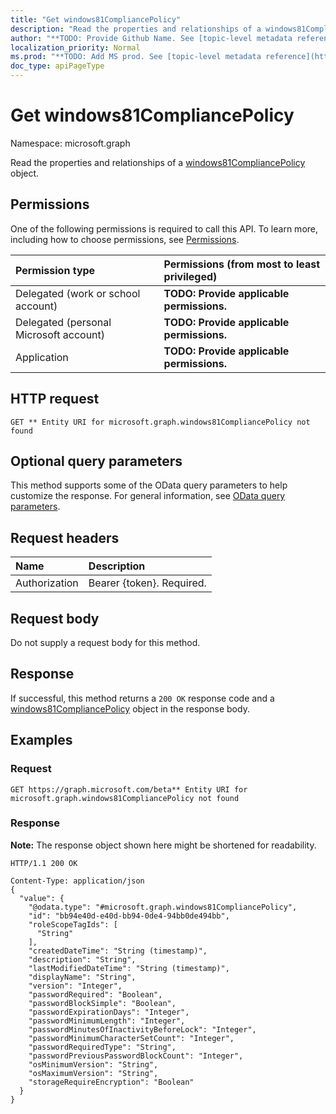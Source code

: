 ```yaml
---
title: "Get windows81CompliancePolicy"
description: "Read the properties and relationships of a windows81CompliancePolicy object."
author: "**TODO: Provide Github Name. See [topic-level metadata reference](https://msgo.azurewebsites.net/add/document/guidelines/metadata.html#topic-level-metadata)**"
localization_priority: Normal
ms.prod: "**TODO: Add MS prod. See [topic-level metadata reference](https://msgo.azurewebsites.net/add/document/guidelines/metadata.html#topic-level-metadata)**"
doc_type: apiPageType
---
```


# Get windows81CompliancePolicy
Namespace: microsoft.graph

Read the properties and relationships of a [windows81CompliancePolicy](../resources/windows81compliancepolicy.md) object.

## Permissions
One of the following permissions is required to call this API. To learn more, including how to choose permissions, see [Permissions](/graph/permissions-reference).

|Permission type|Permissions (from most to least privileged)|
|:---|:---|
|Delegated (work or school account)|**TODO: Provide applicable permissions.**|
|Delegated (personal Microsoft account)|**TODO: Provide applicable permissions.**|
|Application|**TODO: Provide applicable permissions.**|

## HTTP request

<!-- {
  "blockType": "ignored"
}
-->
``` http
GET ** Entity URI for microsoft.graph.windows81CompliancePolicy not found
```

## Optional query parameters
This method supports some of the OData query parameters to help customize the response. For general information, see [OData query parameters](/graph/query-parameters).

## Request headers
|Name|Description|
|:---|:---|
|Authorization|Bearer {token}. Required.|

## Request body
Do not supply a request body for this method.

## Response

If successful, this method returns a `200 OK` response code and a [windows81CompliancePolicy](../resources/windows81compliancepolicy.md) object in the response body.

## Examples

### Request
<!-- {
  "blockType": "request",
  "name": "get_windows81compliancepolicy"
}
-->
``` http
GET https://graph.microsoft.com/beta** Entity URI for microsoft.graph.windows81CompliancePolicy not found
```


### Response
**Note:** The response object shown here might be shortened for readability.
<!-- {
  "blockType": "response",
  "truncated": true,
  "@odata.type": "microsoft.graph.windows81CompliancePolicy"
}
-->
``` http
HTTP/1.1 200 OK

Content-Type: application/json
{
  "value": {
    "@odata.type": "#microsoft.graph.windows81CompliancePolicy",
    "id": "bb94e40d-e40d-bb94-0de4-94bb0de494bb",
    "roleScopeTagIds": [
      "String"
    ],
    "createdDateTime": "String (timestamp)",
    "description": "String",
    "lastModifiedDateTime": "String (timestamp)",
    "displayName": "String",
    "version": "Integer",
    "passwordRequired": "Boolean",
    "passwordBlockSimple": "Boolean",
    "passwordExpirationDays": "Integer",
    "passwordMinimumLength": "Integer",
    "passwordMinutesOfInactivityBeforeLock": "Integer",
    "passwordMinimumCharacterSetCount": "Integer",
    "passwordRequiredType": "String",
    "passwordPreviousPasswordBlockCount": "Integer",
    "osMinimumVersion": "String",
    "osMaximumVersion": "String",
    "storageRequireEncryption": "Boolean"
  }
}
```

